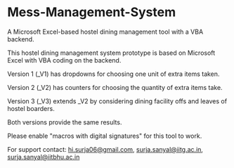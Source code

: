 # Mess-Management-System
A Microsoft Excel-based hostel dining management tool with a VBA backend.

This hostel dining management system prototype is based on Microsoft Excel with VBA coding on the backend.

Version 1 (_V1) has dropdowns for choosing one unit of extra items taken.

Version 2 (_V2) has counters for choosing the quantity of extra items take.

Version 3 (_V3) extends _V2 by considering dining facility offs and leaves of hostel boarders.

Both versions provide the same results.

Please enable "macros with digital signatures" for this tool to work.

For support contact:
hi.surja06@gmail.com, surja.sanyal@iitg.ac.in, surja.sanyal@iitbhu.ac.in
